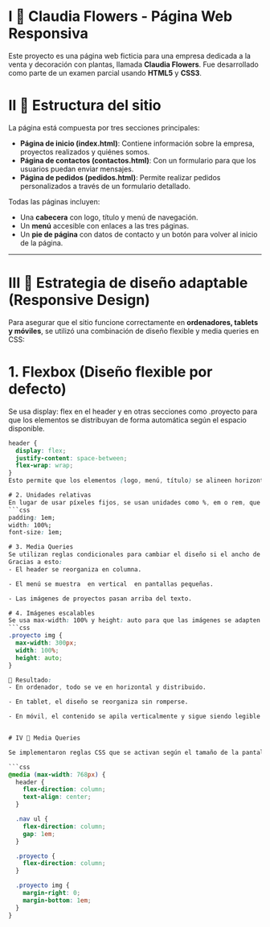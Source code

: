 # I 🌿 Claudia Flowers - Página Web Responsiva

Este proyecto es una página web ficticia para una empresa dedicada a la venta y decoración con plantas, llamada **Claudia Flowers**. Fue desarrollado como parte de un examen parcial usando **HTML5** y **CSS3**.

# II 📄 Estructura del sitio

La página está compuesta por tres secciones principales:

- **Página de inicio (index.html)**: Contiene información sobre la empresa, proyectos realizados y quiénes somos.
- **Página de contactos (contactos.html)**: Con un formulario para que los usuarios puedan enviar mensajes.
- **Página de pedidos (pedidos.html)**: Permite realizar pedidos personalizados a través de un formulario detallado.

Todas las páginas incluyen:

- Una **cabecera** con logo, título y menú de navegación.
- Un **menú** accesible con enlaces a las tres páginas.
- Un **pie de página** con datos de contacto y un botón para volver al inicio de la página.

---

# III 📱 Estrategia de diseño adaptable (Responsive Design)

Para asegurar que el sitio funcione correctamente en **ordenadores, tablets y móviles**, se utilizó una combinación de diseño flexible y media queries en CSS:

# 1. Flexbox (Diseño flexible por defecto)
Se usa display: flex en el header y en otras secciones como .proyecto para que los elementos se distribuyan de forma automática según el espacio disponible.
```css
header {
  display: flex;
  justify-content: space-between;
  flex-wrap: wrap;
}
Esto permite que los elementos (logo, menú, título) se alineen horizontalmente en pantallas grandes y salten en vertical si no hay espacio (como en móviles).

# 2. Unidades relativas
En lugar de usar píxeles fijos, se usan unidades como %, em o rem, que se adaptan mejor al tamaño del dispositivo:
```css
padding: 1em;
width: 100%;
font-size: 1em;

# 3. Media Queries
Se utilizan reglas condicionales para cambiar el diseño si el ancho de la pantalla es menor a cierto valor, como 768px (tablets y móviles):
Gracias a esto:
- El header se reorganiza en columna.

- El menú se muestra  en vertical  en pantallas pequeñas.

- Las imágenes de proyectos pasan arriba del texto.

# 4. Imágenes escalables
Se usa max-width: 100% y height: auto para que las imágenes se adapten al ancho del contenedor, sin desbordarse:
```css
.proyecto img {
  max-width: 300px;
  width: 100%;
  height: auto;
}

📱 Resultado:
- En ordenador, todo se ve en horizontal y distribuido.

- En tablet, el diseño se reorganiza sin romperse.

- En móvil, el contenido se apila verticalmente y sigue siendo legible y navegable.


# IV 🔧 Media Queries

Se implementaron reglas CSS que se activan según el tamaño de la pantalla. Por ejemplo:

```css
@media (max-width: 768px) {
  header {
    flex-direction: column;
    text-align: center;
  }

  .nav ul {
    flex-direction: column;
    gap: 1em;
  }

  .proyecto {
    flex-direction: column;
  }

  .proyecto img {
    margin-right: 0;
    margin-bottom: 1em;
  }
}
